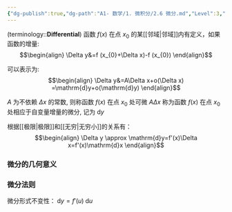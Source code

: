 ```yaml
---
{"dg-publish":true,"dg-path":"A1- 数学/1. 微积分/2.6 微分.md","Level":3,"permalink":"/A1- 数学/1. 微积分/2.6 微分/","dgPassFrontmatter":true,"noteIcon":"","created":"2024-05-21T15:20:28.000+08:00","updated":"2025-06-13T17:24:57.000+08:00"}
---
```



(terminology::**Differential**)
函数 $f(x)$ 在点 $x_{0}$ 的某[[邻域\|邻域]]内有定义，如果函数的增量:
$$\begin{align}
\Delta y&=f (x_{0}+\Delta x)-f (x_{0})
\end{align}$$

可以表示为:
$$\begin{align}
\Delta y&=A\Delta x+o(\Delta x) =\mathrm{d}y+o(\mathrm{d}y)
\end{align}$$

$A$ 为不依赖 $\Delta x$ 的常数, 则称函数 $f(x)$ 在点 $x_{0}$ 处可微
$A\Delta x$ 称为函数 $f(x)$ 在点 $x_{0}$ 处相应于自变量增量的微分, 记为 $\mathrm{d}y$

根据[[极限\|极限]]和[[无穷\|无穷小]]的关系有：
$$\begin{align}
\Delta y \approx \mathrm{d}y=f'(x)\Delta x=f'(x)\mathrm{d}x
\end{align}$$
### 微分的几何意义


### 微分法则
微分形式不变性：$\; \mathrm{d}y=f'(u)\; \mathrm{d}u$
